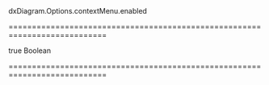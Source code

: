 <!--id-->dxDiagram.Options.contextMenu.enabled<!--/id-->
===========================================================================
<!--default-->true<!--/default-->
<!--type-->Boolean<!--/type-->
===========================================================================

<!--shortDescription-->

<!--/shortDescription-->

<!--fullDescription-->

<!--/fullDescription-->